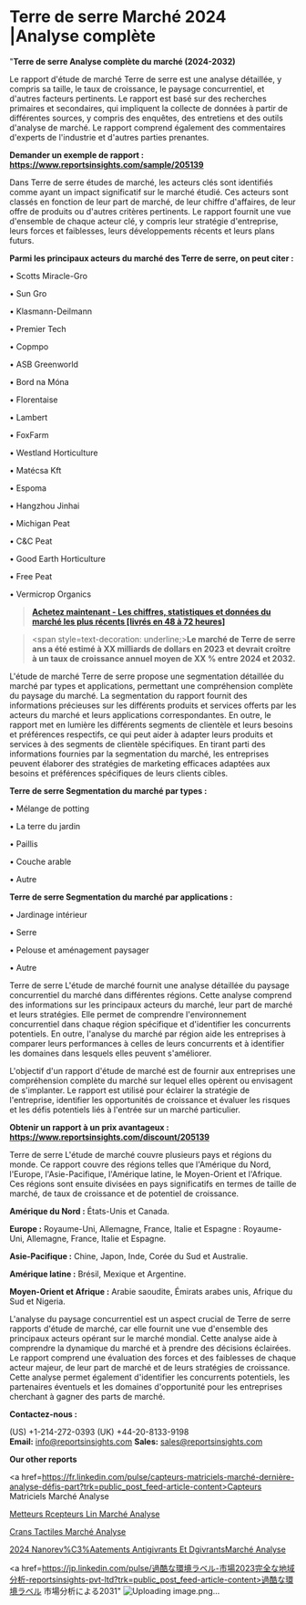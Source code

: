 # Terre de serre Marché 2024 |Analyse complète

"<strong>Terre de serre Analyse complète du marché (2024-2032)</strong>

Le rapport d'étude de marché Terre de serre est une analyse détaillée, y compris sa taille, le taux de croissance, le paysage concurrentiel, et d'autres facteurs pertinents. Le rapport est basé sur des recherches primaires et secondaires, qui impliquent la collecte de données à partir de différentes sources, y compris des enquêtes, des entretiens et des outils d'analyse de marché. Le rapport comprend également des commentaires d'experts de l'industrie et d'autres parties prenantes.

<strong>Demander un exemple de rapport : </strong><strong><a href=https://www.reportsinsights.com/sample/205139>https://www.reportsinsights.com/sample/205139</a></strong>

Dans Terre de serre études de marché, les acteurs clés sont identifiés comme ayant un impact significatif sur le marché étudié. Ces acteurs sont classés en fonction de leur part de marché, de leur chiffre d'affaires, de leur offre de produits ou d'autres critères pertinents. Le rapport fournit une vue d'ensemble de chaque acteur clé, y compris leur stratégie d'entreprise, leurs forces et faiblesses, leurs développements récents et leurs plans futurs.

<strong>Parmi les principaux acteurs du marché des Terre de serre, on peut citer :</strong>

• Scotts Miracle-Gro

• Sun Gro

• Klasmann-Deilmann

• Premier Tech

• Copmpo

• ASB Greenworld

• Bord na Móna

• Florentaise

• Lambert

• FoxFarm

• Westland Horticulture

• Matécsa Kft

• Espoma

• Hangzhou Jinhai

• Michigan Peat

• C&C Peat

• Good Earth Horticulture

• Free Peat

• Vermicrop Organics

<blockquote><a href=https://reportsinsights.com/buynow/205139><span style=text-decoration: underline;><strong>Achetez maintenant - Les chiffres, statistiques et données du marché les plus récents [livrés en 48 à 72 heures]</strong></span></a></blockquote>
<blockquote>
<div class=group w-full text-gray-800 dark:text-gray-100 border-b border-black/10 dark:border-gray-900/50 bg-gray-50 dark:bg-[#444654]>
<div class=flex p-4 gap-4 text-base md:gap-6 md:max-w-2xl lg:max-w-xl xl:max-w-3xl md:py-6 lg:px-0 m-auto>
<div class=relative flex flex-col w-[calc(100%-50px)] gap-1 md:gap-3 lg:w-[calc(100%-115px)]>
<div class=flex flex-grow flex-col gap-3>
<div class=min-h-[20px] flex flex-col items-start gap-4 whitespace-pre-wrap break-words>
<div class=result-streaming markdown prose w-full break-words dark:prose-invert light>

<span style=text-decoration: underline;><strong>Le marché de Terre de serre ans a été estimé à XX milliards de dollars en 2023 et devrait croître à un taux de croissance annuel moyen de XX % entre 2024 et 2032.</strong></span>

</div>
</div>
</div>
</div>
</div>
</div></blockquote>
L'étude de marché Terre de serre propose une segmentation détaillée du marché par types et applications, permettant une compréhension complète du paysage du marché. La segmentation du rapport fournit des informations précieuses sur les différents produits et services offerts par les acteurs du marché et leurs applications correspondantes. En outre, le rapport met en lumière les différents segments de clientèle et leurs besoins et préférences respectifs, ce qui peut aider à adapter leurs produits et services à des segments de clientèle spécifiques. En tirant parti des informations fournies par la segmentation du marché, les entreprises peuvent élaborer des stratégies de marketing efficaces adaptées aux besoins et préférences spécifiques de leurs clients cibles.

<strong>Terre de serre Segmentation du marché par types :</strong>

• Mélange de potting

• La terre du jardin

• Paillis

• Couche arable

• Autre

<strong>Terre de serre Segmentation du marché par applications :</strong>

• Jardinage intérieur

• Serre

• Pelouse et aménagement paysager

• Autre

Terre de serre L'étude de marché fournit une analyse détaillée du paysage concurrentiel du marché dans différentes régions. Cette analyse comprend des informations sur les principaux acteurs du marché, leur part de marché et leurs stratégies. Elle permet de comprendre l'environnement concurrentiel dans chaque région spécifique et d'identifier les concurrents potentiels. En outre, l'analyse du marché par région aide les entreprises à comparer leurs performances à celles de leurs concurrents et à identifier les domaines dans lesquels elles peuvent s'améliorer.

L'objectif d'un rapport d'étude de marché est de fournir aux entreprises une compréhension complète du marché sur lequel elles opèrent ou envisagent de s'implanter. Le rapport est utilisé pour éclairer la stratégie de l'entreprise, identifier les opportunités de croissance et évaluer les risques et les défis potentiels liés à l'entrée sur un marché particulier.

<strong>Obtenir un rapport à un prix avantageux : <a href=https://www.reportsinsights.com/discount/205139>https://www.reportsinsights.com/discount/205139</a></strong>

Terre de serre L'étude de marché couvre plusieurs pays et régions du monde. Ce rapport couvre des régions telles que l'Amérique du Nord, l'Europe, l'Asie-Pacifique, l'Amérique latine, le Moyen-Orient et l'Afrique. Ces régions sont ensuite divisées en pays significatifs en termes de taille de marché, de taux de croissance et de potentiel de croissance.

<strong>Amérique du Nord :</strong> États-Unis et Canada.

<strong>Europe :</strong> Royaume-Uni, Allemagne, France, Italie et Espagne : Royaume-Uni, Allemagne, France, Italie et Espagne.

<strong>Asie-Pacifique :</strong> Chine, Japon, Inde, Corée du Sud et Australie.

<strong>Amérique latine :</strong> Brésil, Mexique et Argentine.

<strong>Moyen-Orient et Afrique :</strong> Arabie saoudite, Émirats arabes unis, Afrique du Sud et Nigeria.

L'analyse du paysage concurrentiel est un aspect crucial de Terre de serre rapports d'étude de marché, car elle fournit une vue d'ensemble des principaux acteurs opérant sur le marché mondial. Cette analyse aide à comprendre la dynamique du marché et à prendre des décisions éclairées. Le rapport comprend une évaluation des forces et des faiblesses de chaque acteur majeur, de leur part de marché et de leurs stratégies de croissance. Cette analyse permet également d'identifier les concurrents potentiels, les partenaires éventuels et les domaines d'opportunité pour les entreprises cherchant à gagner des parts de marché.

<strong>Contactez-nous :</strong>

(US) +1-214-272-0393
(UK) +44-20-8133-9198
<strong>Email:</strong> <a>info@reportsinsights.com</a>
<strong>Sales:</strong> <a>sales@reportsinsights.com</a>

<strong>Our other reports</strong>

<a href=https://fr.linkedin.com/pulse/capteurs-matriciels-marché-dernière-analyse-défis-part?trk=public_post_feed-article-content>Capteurs Matriciels Marché Analyse</a>

<a href=https://www.linkedin.com/pulse/%C3%A9metteurs-r%C3%A9cepteurs-lin-march%C3%A9-tendance-et-pr%C3%A9visions-k1dhf/>Metteurs Rcepteurs Lin Marché Analyse</a>

<a href=https://www.linkedin.com/pulse/%C3%A9crans-tactiles-march%C3%A9-informations-bas%C3%A9es-sur-9wdpf/>Crans Tactiles Marché Analyse</a>

<a href=https://www.linkedin.com/pulse/2024-nanorev%C3%AAtements-antigivrants-et-d%C3%A9givrantsmarch%C3%A9-nivdf/>2024 Nanorev%C3%Aatements Antigivrants Et DgivrantsMarché Analyse</a>

<a href=https://jp.linkedin.com/pulse/過酷な環境ラベル-市場2023完全な地域分析-reportsinsights-pvt-ltd?trk=public_post_feed-article-content>過酷な環境ラベル 市場分析による2031</a>"
![Uploading image.png…]()
